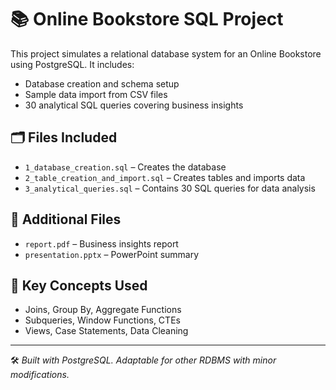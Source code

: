 # 📚 Online Bookstore SQL Project

This project simulates a relational database system for an Online Bookstore using PostgreSQL. It includes:

- Database creation and schema setup
- Sample data import from CSV files
- 30 analytical SQL queries covering business insights

## 🗂️ Files Included

- `1_database_creation.sql` – Creates the database
- `2_table_creation_and_import.sql` – Creates tables and imports data
- `3_analytical_queries.sql` – Contains 30 SQL queries for data analysis

## 📄 Additional Files

- `report.pdf` – Business insights report
- `presentation.pptx` – PowerPoint summary

## 📌 Key Concepts Used

- Joins, Group By, Aggregate Functions
- Subqueries, Window Functions, CTEs
- Views, Case Statements, Data Cleaning

---

🛠️ *Built with PostgreSQL. Adaptable for other RDBMS with minor modifications.*
